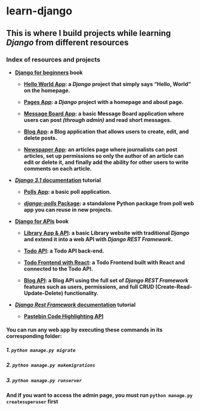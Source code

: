 # learn-django

## This is where I build projects while learning *Django* from different resources

### Index of resources and projects

* **[Django for beginners](https://djangoforbeginners.com/) book**
  * **[Hello World App](https://github.com/OmarKimo/learn-django/tree/main/helloworld): a *Django* project that simply says “Hello, World” on the homepage.**

  * **[Pages App](https://github.com/OmarKimo/learn-django/tree/main/pages): a *Django* project with a homepage and about page.**
  
  * **[Message Board App](https://github.com/OmarKimo/learn-django/tree/main/messageboard): a basic Message Board application where users can post *(through admin)* and read short messages.**
  
  * **[Blog App](https://github.com/OmarKimo/learn-django/tree/main/blog): a Blog application that allows users to create, edit, and delete posts.**

  * **[Newspaper App](https://github.com/OmarKimo/learn-django/tree/main/news): an articles page where journalists can post articles, set up permissions so only the author of an article can edit or delete it, and finally add the ability for other users to write comments on each article.**

* **[*Django 3.1* documentation](https://docs.djangoproject.com/en/3.1/intro/tutorial01/) tutorial**

  * **[Polls App](https://github.com/OmarKimo/learn-django/tree/main/djangofirst): a basic poll application.**
  
  * **[*django-polls* Package](https://github.com/OmarKimo/learn-django/tree/main/django-polls): a standalone Python package from poll web app you can reuse in new projects.**

* **[Django for APIs](https://djangoforapis.com/) book**

  * **[Library App & API](https://github.com/OmarKimo/learn-django/tree/main/library): a basic Library website with traditional *Django* and extend it into a web API with *Django REST Framework*.**
  
  * **[Todo API](https://github.com/OmarKimo/learn-django/tree/main/todo/backend): a Todo API back-end.**
  
  * **[Todo Frontend with React](https://github.com/OmarKimo/learn-django/tree/main/todo/frontend): a Todo Frontend built with React and connected to the Todo API.**
  
  * **[Blog API](https://github.com/OmarKimo/learn-django/tree/main/blogapi): a Blog API using the full set of *Django REST Framework* features such as users, permissions, and full CRUD (Create-Read-Update-Delete) functionality.**

* **[*Django Rest Framework* documentation](https://www.django-rest-framework.org/tutorial/1-serialization/) tutorial**

  * **[Pastebin Code Highlighting API](https://github.com/OmarKimo/learn-django/tree/main/drf-tutorial)**
  
#### You can run any web app by executing these commands in its corresponding folder:

##### 1. `python manage.py migrate`

##### 2. `python manage.py makemigrations`

##### 3. `python manage.py runserver`

#### And if you want to access the admin page, you must run `python manage.py createsuperuser` first

